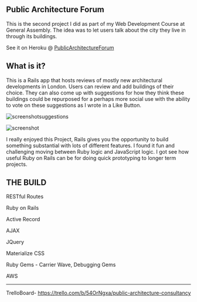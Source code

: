 Public Architecture Forum
-------------------------

This is the second project I did as part of my Web Development Course at General Assembly. The idea was to let users talk about the city they live in through its buildings. 

See it on Heroku @ [PublicArchitectureForum](http://serene-inlet-4537.herokuapp.com/buildings/)  

What is it?
-----------

This is a Rails app that hosts reviews of mostly new architectural developments in London. Users can review and add buildings of their choice. They can also come up with suggestions for how they think these buildings could be repurposed for a perhaps more social use with the ability to vote on these suggestions as I wrote in a Like Button.

![screenshotsuggestions](https://cloud.githubusercontent.com/assets/9989447/10041184/42b4a4a0-61da-11e5-915e-1f23cdb828cf.png)

![screenshot](https://cloud.githubusercontent.com/assets/9989447/10041215/6794d1d2-61da-11e5-8975-a77271f89b98.png)


I really enjoyed this Project, Rails gives you the opportunity to build something substantial with lots of different features. I found it fun and challenging moving between Ruby logic and JavaScript logic. I got see how useful Ruby on Rails can be for doing quick prototyping to longer term projects.

THE BUILD
---------
RESTful Routes

Ruby on Rails

Active Record

AJAX

JQuery

Materialize CSS

Ruby Gems - Carrier Wave, Debugging Gems

AWS
_____________________________________________________
TrelloBoard- 
https://trello.com/b/54OrNgxa/public-architecture-consultancy






